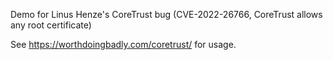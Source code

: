 Demo for Linus Henze's CoreTrust bug (CVE-2022-26766, CoreTrust allows any root certificate)

See https://worthdoingbadly.com/coretrust/ for usage.

